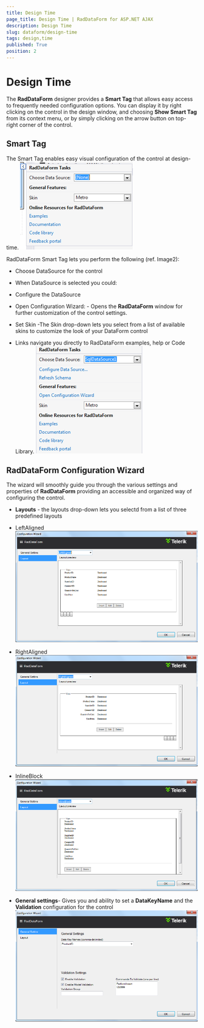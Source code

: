 ```yaml
---
title: Design Time
page_title: Design Time | RadDataForm for ASP.NET AJAX 
description: Design Time
slug: dataform/design-time
tags: design,time
published: True
position: 2
---
```


# Design Time



The **RadDataForm** designer provides a **Smart Tag** that allows easy access to frequently needed configuration options. You can display it by right clicking on the control in the design window, and choosing **Show Smart Tag** from its context menu, or by simply clicking on the arrow button on top-right corner of the control.

## Smart Tag

The Smart Tag enables easy visual configuration of the control at design-time.
![data-form-smart-tag](images/data-form-smart-tag.png)

RadDataForm Smart Tag lets you perform the following (ref. Image2):

* Choose DataSource for the control

* When DataSource is selected you could:

* Configure the DataSource

* Open Configuration Wizard: - Opens the **RadDataForm** window for further customization of the control settings.

* Set Skin -The Skin drop-down lets you select from a list of available skins to customize the look of your DataForm control

* Links navigate you directly to RadDataForm examples, help or Code Library.
![data-form-smart-tag 1](images/data-form-smart-tag1.png)

## RadDataForm Configuration Wizard

The wizard will smoothly guide you through the various settings and properties of **RadDataForm** providing an accessible and organized way of configuring the control.

* **Layouts** - the layouts drop-down lets you selectd from a list of three predefined layouts

* LeftAligned
![data-form-smart-tag-left Alignet](images/data-form-smart-tag-leftAlignet.png)

* RightAligned
![data-form-smart-tag-right Aligned](images/data-form-smart-tag-rightAligned.png)

* InlineBlock
![data-form-smart-tag-inline Block](images/data-form-smart-tag-inlineBlock.png)

* **General settings**- Gives you and ability to set a **DataKeyName** and the **Validation** configuration for the control
![data-form-smart-tag-general Settings](images/data-form-smart-tag-generalSettings.png)
